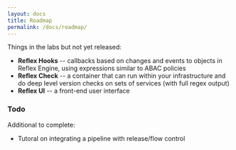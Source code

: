 ```yaml
---
layout: docs
title: Roadmap
permalink: /docs/roadmap/
---
```



Things in the labs but not yet released:

* <b>Reflex Hooks</b> -- callbacks based on changes and events to objects in Reflex Engine, using expressions similar to ABAC policies
* <b>Reflex Check</b> -- a container that can run within your infrastructure and do deep level version checks on sets of services (with full regex output)
* <b>Reflex UI</b> -- a front-end user interface

### Todo

Additional to complete:

* Tutoral on integrating a pipeline with release/flow control

